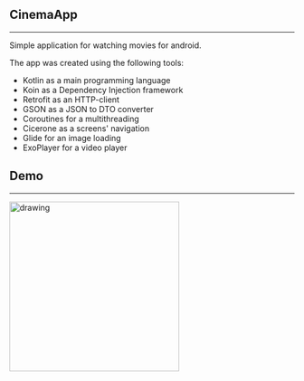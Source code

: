 ## CinemaApp
---
Simple application for watching movies for android.

The app was created using the following tools:
- Kotlin as a main programming language
- Koin as a Dependency Injection framework
- Retrofit as an HTTP-client
- GSON as a JSON to DTO converter
- Coroutines for a multithreading
- Cicerone as a screens' navigation
- Glide for an image loading
- ExoPlayer for a video player

## Demo
---
<img src="images/demo.gif" alt="drawing" style="width: 300px;"/>